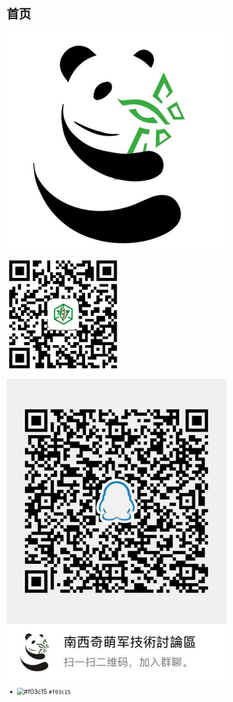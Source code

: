 # 首页



![Chengdu Enlightened LOGO](.gitbook/assets/img_0353.JPG)

![&#x516C;&#x4F17;&#x53F7;&#xFF1A;&#x72C2;&#x91CE;&#x897F;&#x90E8;&#x7EFF;&#x519B;](.gitbook/assets/1561565625.png)

![](.gitbook/assets/qq-tu-pian-20190626105000.jpg)

- ![#f03c15](https://placehold.it/15/f03c15/000000?text=+) `#f03c15` 
